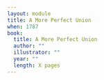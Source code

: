 ```yaml
---
layout: module
title: A More Perfect Union
when: 1787
book:
  title: A More Perfect Union
  author: ""
  illustrator: ""
  year: ""
  length: X pages
---
```

